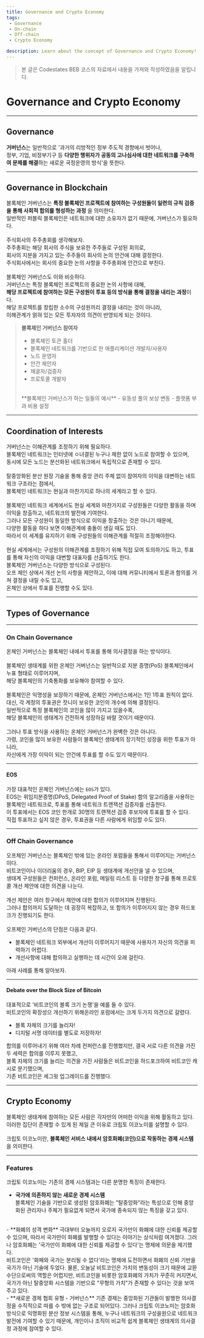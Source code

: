 ```yaml
---
title: Governance and Crypto Economy
tags: 
 - Governance
 - On-chain
 - Off-chain
 - Crypto Economy

description: Learn about the concept of Governance and Crypto Economy!
---
```


> 본 글은 Codestates BEB 코스의 자료에서 내용을 가져와 작성하였음을 알립니다.  

# Governance and Crypto Economy

---

## Governance
**거버넌스**는 일반적으로 '과거의 리방적인 정부 주도적 경향에서 벗어나,  
정부, 기업, 비정부기구 등 **다양한 행위자가 공동의 고나심사에 대한 네트워크를 구축하여 문제를 해결**하는 새로운 국정운영의 방식'을 뜻한다.  

---

## Governance in Blockchain
블록체인 거버넌스는 **특정 블록체인 프로젝트에 참여하는 구성원들이 일련의 규칙 검증을 통해 사회적 합의를 형성하는 과정** 을 의미한다.    
일반적인 퍼블릭 블록체인은 네트워크에 대한 소유자가 없기 때문에, 거버넌스가 필요하다.  
<br>
주식회사의 주주총회를 생각해보자.  
주주총회는 해당 회사의 주식을 보유한 주주들로 구성된 회의로,  
회사의 지분을 가지고 있는 주주들이 회사의 논의 안건에 대해 결정한다.  
주식회사에서는 회사의 중요한 논의 사항을 주주총회에 안건으로 부친다.  
<br>
블록체인 거버넌스도 이와 비슷하다.  
거버넌스는 특정 블록체인 프로젝트의 중요한 논의 사항에 대해,  
**해당 프로젝트에 참여하는 모든 구성원이 투표 등의 방식을 통해 결정을 내리는 과정**이다.  
해당 프로젝트를 창립한 소수의 구성원끼리 결정을 내리는 것이 아니라,  
이해관계가 얽혀 있는 모든 투자자의 의견이 반영되게 되는 것이다.  

> **블록체인 거버넌스 참여자**
> - 블록체인 토큰 홀더  
> - 블록체인 네트워크를 기반으로 한 애플리케이션 개발자/사용자  
> - 노드 운영자  
> - 안건 제안자  
> - 채굴자/검증자  
> - 프로토콜 개발자  
> <br>
> **블록체인 거버넌스가 하는 일들의 예시**  
> - 유동성 풀의 보상 변동  
> - 플랫폼 부과 비용 설정

---

## Coordination of Interests
거버넌스는 이해관계를 조정하기 위해 필요하다.  
블록체인 네트워크는 인터넷에 ㅇ녀결된 누구나 제한 없이 노드로 참여할 수 있으며,  
동시에 모든 노드는 분산화된 네트워크에서 독립적으로 존재할 수 있다.  
<br>
탈중앙화된 분산 원장 기술을 통해 중앙 관리 주체 없이 참여자의 이익을 대변하는 네트워크 구조라는 점에서,  
블록체인 네트워크는 현실과 마찬가지로 하나의 세계라고 할 수 있다.  
<br>
블록체인 네트워크 세계에서도 현실 세계와 마찬가지로 구성원들은 다양한 활동을 하며 이익을 창출하고, 네트워크의 발전에 기여한다.  
그러나 모든 구성원이 동일한 방식으로 이익을 창출하는 것은 아니기 때문에,  
다양한 활동을 하다 보면 이해관계에 충돌이 생길 때도 있다.  
따라서 이 세계를 유지하기 위해 구성원들의 이해관계를 적절히 조정해야한다.  
<br>
현실 세게에서는 구성원의 이해관계를 조정하기 위해 직접 모여 토의하기도 하고, 투표를 통해 자신의 이익을 대변할 대표자를 선출하기도 한다.  
블록체인 거버넌스는 다양한 방식으로 구성된다.  
오프 체인 상에서 개선 논의 사항을 제안하고, 이에 대해 커뮤니티에서 토론과 함의를 거쳐 결정을 내릴 수도 있고,  
온체인 상에서 투표를 진행할 수도 있다.  

---

## Types of Governance

---

### On Chain Governance
온체인 거버넌스는 블록체인 내에서 투표를 통해 의사결정을 하는 방식이다.  
<br>
블록체인 생태계를 위한 온체인 거버넌스는 일반적으로 지분 증명(PoS) 블록체인에서 누표 형태로 이루어지며,  
해당 블록체인의 기축통화를 보유해야 참여할 수 있다.  
<br>
블록체인은 익명성을 보장하기 때문에, 온체인 거버넌스에서는 1인 1투표 원칙이 없다.  
대신, 각 계정의 투표권은 잣니이 보유한 코인의 개수에 의해 결정된다.  
일반적으로 특정 블록체인의 코인을 많이 가지고 있을수록,  
해당 블록체인의 생태계가 건전하게 성장하길 바랄 것이기 때문이다.  
<br>
그러나 투표 방식을 사용하는 온체인 거버넌스가 완벽한 것은 아니다.  
가령, 코인을 많이 보유한 사람들이 블록체인 생태계의 장기적인 성장을 위한 투표가 아니라,  
자신에게 가장 이익이 되는 안건에 투표를 할 수도 있기 때문이다.  

---

#### EOS
가장 대표적인 온체인 거버넌스에는 `EOS`가 있다.  
EOS는 위임지분증명(DPoS, Delegated Proof of Stake) 함의 알고리즘을 사용하는 블록체인 네트워크로, 
투표를 통해 네트워크 트랜잭션 검증자를 선출한다.  
이 투표에서는 EOS 코인 한개로 30명의 트랜잭션 검증 후보자에 투표를 할 수 있다.  
직접 투표하고 싶지 않은 경우, 투표권을 다른 사람에게 위임할 수도 있다.  

---

### Off Chain Governance
오프체인 거버넌스는 블록체인 밖에 있는 온라인 포럼들을 통해서 이루어지는 거버넌스이다.  
비트코인이나 이더리움의 경우, BIP, EIP 등 생태계에 개선안을 낼 수 있으며,  
생태계 구성원들은 컨퍼런스, 온라인 포럼, 메일링 리스트 등 다양한 창구를 통해 프로토콜 개선 제안에 대한 의견을 나눈다.  
<br>
개선 제안은 여러 창구에서 제안에 대한 합의가 이루어지며 진행된다.  
그러나 합의까지 도달하는 데 굉장히 복잡하고, 또 합의가 이루어지지 않는 경우 하드포크가 진행되기도 한다.  
<br>
오프체인 거버넌스의 단점은 다음과 같다.  
- 블록체인 네트워크 외부에서 개선이 이루어지기 때문에 사용자가 자신의 의견을 피력하기 어렵다.  
- 개선사항에 대해 합의하고 실행하는 데 시간이 오래 걸린다.  

아래 사례를 통해 알아보자.  

---

#### Debate over the Block Size of Bitcoin
대표적으로 '비트코인의 블록 크기 논쟁'을 예를 들 수 있다.  
비트코인의 확장성으 개선하기 위해온라인 포럼에서는 크게 두가지 의견으로 갈렸다.  
- 블록 자체의 크기를 늘리자!  
- 디지털 서명 데이터를 별도로 저장하자!  

합의를 이루어내기 위해 여러 차례 컨퍼런스를 진행했지만, 결국 서로 다른 의견을 가진 두 세력은 합의를 이루지 못했고,  
블록 자체의 크기를 늘리는 의견을 가진 사람들은 비트코인을 하드포크하여 비트코인 캐시로 분기했으며,  
기존 비트코인은 세그윗 업그레이드를 진행했다.  

---

## Crypto Economy
블록체인 생태계에 참여하는 모든 사람은 각자만의 어떠한 이익을 위해 활동하고 있다.  
이러한 집단이 존재할 수 있게 된 제일 큰 이유로 크립토 이코노미를 설명할 수 있다.  
<br>
크립토 이코노미란, **블록체인 서비스 내에서 암호화폐(코인)으로 작동하는 경제 시스템**을 의미한다.  

---

### Features
크립토 이코노미는 기존의 경제 시스템과는 다른 분명한 특징이 존재한다.  

- **국가에 의존하지 않는 새로운 경제 시스템**  
블록체인 기술을 기반으로 생성된 암호화폐는 "탈중앙화"라는 특성으로 인해 중앙화된 관리자나 주체가 필요없게 되면서 국가에 종속되지 않는 특징을 갖고 있다.  
<br>
- **화폐의 성격 변화**  
극대부터 오늘까지 오로지 국가만이 화폐에 대한 신뢰를 제공할 수 있으며,  
따라서 국가만이 화폐를 발행할 수 있다는 이야기는 상식처럼 여겨졌다.  
그러나 암호화폐는 '국가만이 화폐에 대한 신뢰를 제공할 수 있다'는 명제에 의문을 제기했다.  
<br>
비트코인은 '화페와 국가는 분리될 수 없다'라는 명제에 도전하면서 화폐의 신뢰 기반을 국가가 아닌 기술에 두었다.  
물론, 오늘날 비트코인은 가치의 변동성이 크기 때문에 교환 수단으로써의 역할은 어렵지만,  
비트코인을 비롯한 암호화폐의 가치가 꾸준히 커지면서,  
국가가 아닌 탈중앙화 시스템을 기반으로 "무형의 가치"가 존재할 수 있다는 것을 보여주고 있다.  
<br>
- **새로운 경제 협회 유형 - 거버넌스**  
기존 경제는 중앙화된 기관들이 발행한 의사결정을 수직적으로 따를 수 밖에 없는 구조로 되어있다.  
그러나 크립토 이코노미는 암호화 방식으로 익명화된 분산 정보 시스템을 통해,  
누구나 네트워크의 구성을원으로 네트워크 발전에 기여할 수 있기 때문에,  
개인이나 조직이 비교적 쉽게 블록체인 생태계의 의사결정 과정에 참여할 수 있다.  